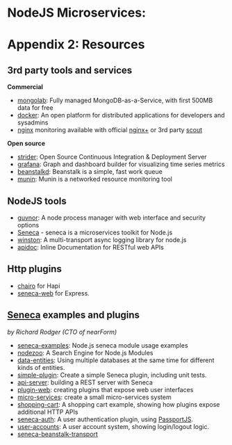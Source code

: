 # NodeJS Microservices: 
# Appendix 2: Resources

3rd party tools and services
----------------------------
__Commercial__
* [mongolab](https://mongolab.com/): Fully managed MongoDB-as-a-Service, with first 500MB data for free 
* [docker](https://www.docker.com/): An open platform for distributed applications for developers and sysadmins
* [nginx](http://nginx.org/) monitoring available with official
[nginx+](https://www.nginx.com/products/) or 3rd party
[scout](https://scoutapp.com/plugin_urls/72-nginx-monitoring)

__Open source__
* [strider](https://github.com/Strider-CD/strider): Open Source Continuous Integration & Deployment Server
* [grafana](http://grafana.org/): Graph and dashboard builder for visualizing time series metrics
* [beanstalkd](http://kr.github.io/beanstalkd/): Beanstalk is a simple, fast work queue
* [munin](http://munin-monitoring.org/): Munin is a networked resource monitoring tool 

NodeJS tools
------------
* [guvnor](https://www.npmjs.com/package/guvnor): A node process manager with web interface and security options
* [Seneca][seneca-url] - seneca is a microservices toolkit for Node.js
* [winston](http://github.com/winstonjs/winston): A multi-transport async logging library for node.js 
* [apidoc](http://apidocjs.com/): Inline Documentation for RESTful web APIs

Http plugins
------------

* [chairo](https://github.com/hapijs/chairo) for Hapi
* [seneca-web](https://github.com/senecajs/seneca-web) for Express.


[Seneca][seneca-url] examples and plugins 
-------------------------------------------------------
_by Richard Rodger (CTO of nearForm)_

* [seneca-examples][seneca-examples]: Node.js seneca module usage examples
* [nodezoo][nodezoo]: A Search Engine for Node.js Modules
* [data-entities][data-entities]: Using multiple databases at the same time for different kinds of entities.
* [simple-plugin](simple-lugin): Create a simple Seneca plugin, including unit tests.
* [api-server](api-server): building a REST server with Seneca
* [plugin-web](plugin-web): creating plugins that expose web user interfaces
* [micro-services](micro-services): create a small micro-services system   
* [shopping-cart](shopping-cart): A shopping cart example, showing how plugins expose additional HTTP APIs
* [seneca-auth](seneca-auth): A user authentication plugin, using [PassportJS](http://passportjs.org).
* [user-accounts](user-accoutns): A user account system, showing login/logout logic.
* [seneca-beanstalk-transport](https://github.com/rjrodger/seneca-beanstalk-transport)

[seneca-url]: http://senecajs.org
[seneca-examples]: https://github.com/rjrodger/seneca-examples
[nodezoo]: https://github.com/rjrodger/nodezoo
[data-entities]: http//github.com/rjrodger/seneca-examples/tree/master/data-entities
[api-server]: http://github.com/rjrodger/seneca-examples/tree/master/api-server
[plugin-web]: http://github.com/rjrodger/seneca-examples/tree/master/plugin-web
[micro-services]: http://github.com/rjrodger/seneca-examples/tree/master/micro-services
[shopping-cart]: http://github.com/rjrodger/seneca-examples/tree/master/shopping-cart
[seneca-auth]: https://github.com/rjrodger/seneca-auth
[user-accounts]: https://github.com/rjrodger/seneca-examples/tree/master/user-accounts